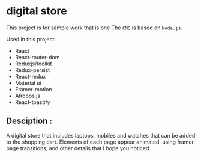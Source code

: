 # digital store
 
This project is for sample work that is one
The ` CMS ` is based on ` Node.js `.

Used in this project:
* React 
* React-router-dom
* Reduxjs/toolkit
* Redux-persist
* React-redux
* Material ui
* Framer-motion
* Atropos.js
* React-toastify

## Desciption : 
A digital store that includes laptops, mobiles and watches that can be added to the shopping cart.
Elements of each page appear animated, using framer page transitions, and other details that I hope you noticed.
